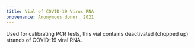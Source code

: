```yaml
---
title: Vial of COVID-19 Virus RNA
provenance: Anonymous donor, 2021
---
```

Used for calibrating PCR tests, this vial contains deactivated (chopped up) strands of COVID-19 viral RNA.
